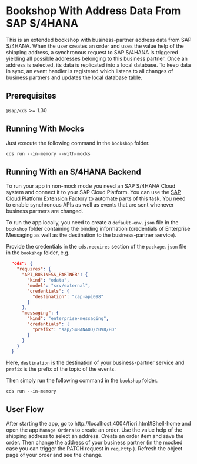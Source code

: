 # Bookshop With Address Data From SAP S/4HANA

This is an extended bookshop with business-partner address data from SAP S/4HANA.
When the user creates an order and uses the value help of the shipping address,
a synchronous request to SAP S/4HANA is triggered yielding all possible addresses
belonging to this business partner. Once an address is selected, its data
is replicated into a local database. To keep data in sync, an event handler
is registered which listens to all changes of business partners and updates the 
local database table.

## Prerequisites

`@sap/cds` >= 1.30


## Running With Mocks
Just execute the following command in the `bookshop` folder.
```
cds run --in-memory --with-mocks
```



## Running With an S/4HANA Backend

To run your app in non-mock mode you need an SAP S/4HANA Cloud system and connect it to your SAP Cloud Platform. You can use the
[SAP Cloud Platform Extension Factory](https://help.sap.com/viewer/65de2977205c403bbc107264b8eccf4b/Cloud/en-US/346864df64f24011b49abee07bbd79af.html) to automate parts of this task. You need to enable synchronous APIs as well as events that are sent whenever business partners are changed.

To run the app locally, you need to create a `default-env.json` file in the `bookshop` folder containing the binding information (credentials of Enterprise Messaging as well as the destination to the business-partner service).

Provide the credentials in the `cds.requires` section of the `package.json` file in the `bookshop` folder, e.g.

```json
  "cds": {
    "requires": {
      "API_BUSINESS_PARTNER": {
        "kind": "odata",
        "model": "srv/external",
        "credentials": {
          "destination": "cap-api098"
        }
      },
      "messaging": {
        "kind": "enterprise-messaging",
        "credentials": {
          "prefix": "sap/S4HANAOD/c098/BO"
        }
      }
    }
  }
```

Here, `destination` is the destination of your business-partner service and `prefix` is the prefix
of the topic of the events.

Then simply run the following command in the `bookshop` folder.
```
cds run --in-memory
```

## User Flow
After starting the app, go to http://localhost:4004/fiori.html#Shell-home and open the app `Manage Orders` to create an order.
Use the value help of the shipping address to select an address. Create an order item and save the order.
Then change the address of your business partner (in the mocked case you can trigger the PATCH request in `req.http` ). Refresh
the object page of your order and see the change.
